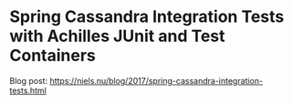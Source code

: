 # Spring Cassandra Integration Tests with Achilles JUnit and Test Containers

Blog post: https://niels.nu/blog/2017/spring-cassandra-integration-tests.html

